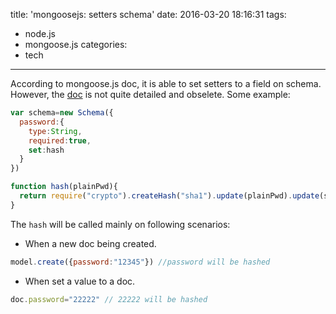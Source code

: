title: 'mongoosejs: setters schema'
date: 2016-03-20 18:16:31
tags:
  - node.js
  - mongoose.js
categories:
  - tech
---
According to mongoose.js doc, it is able to set setters to a field on schema.
However, the [doc](http://mongoosejs.com/docs/2.7.x/docs/getters-setters.html) is not quite detailed and obselete.
Some example:
```js
var schema=new Schema({
  password:{
    type:String,
    required:true,
    set:hash
  }
})

function hash(plainPwd){
  return require("crypto").createHash("sha1").update(plainPwd).update(secret).digest("hex");
}
```

The `hash` will be called mainly on following scenarios:

* When a new doc being created.
```js
model.create({password:"12345"}) //password will be hashed
```
* When set a value to a doc.
```js
doc.password="22222" // 22222 will be hashed
```

